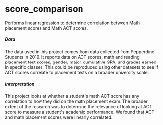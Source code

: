 # score_comparison
Performs linear regression to determine correlation between Math placement scores and Math ACT scores.

##### Data
The data used in this project comes from data collected from Pepperdine Students in 2019. It reports data on ACT scores, math and reading placement test scores, gender, major, cumulative GPA, and grades earned in specific classes. This could be reproduced using other datasets to see if ACT scores correlate to placement tests on a broader university scale.

##### Interpretation
This project looks at whether a student's math ACT score has any correlation to how they did on the math placement exam. The broader extent of the research was to determine the relevance of looking at ACT score to measure a student's academic performance. We found that ACT and math placement scores were linearly correlated.
